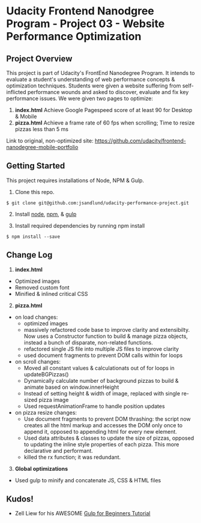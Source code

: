 # Udacity Frontend Nanodgree Program - Project 03 - Website Performance Optimization


## Project Overview
This project is part of Udacity's FrontEnd Nanodegree Program. It intends to evaluate a student's understanding of web performance concepts & optimization techniques. Students were given a website suffering from self-inflicted performance wounds and asked to discover, evaluate and fix key performance issues. We were given two pages to optimize:

1. **index.html** Achieve Google Pagespeed score of at least 90 for Desktop & Mobile
2. **pizza.html** Achieve a frame rate of 60 fps when scrolling; Time to resize pizzas less than 5 ms

Link to original, non-optimized site: https://github.com/udacity/frontend-nanodegree-mobile-portfolio

## Getting Started

This project requires installations of Node, NPM & Gulp.

1. Clone this repo.
```
$ git clone git@github.com:jsandlund/udacity-performance-project.git
```

2. Install [node](http://nodejs.org), [npm](https://npmjs.org/), & [gulp](https://www.npmjs.com/package/gulp-install)

3. Install required dependencies by running npm install
```
$ npm install --save
```

## Change Log

1. **index.html**
  - Optimized images
  - Removed custom font
  - Minified & inlined critical CSS
2. **pizza.html**
  - on load changes:
    - optimized images
    - massively refactored code base to improve clarity and extensibilty. Now uses a Constructor function to build & manage pizza objects, instead a bunch of disparate, non-related functions.
    - refactored single JS file into multiple JS files to improve clarity
    - used document fragments to prevent DOM calls within for loops
  - on scroll changes:
    - Moved all constant values & calculationats out of for loops in updateBGPizzas()
    - Dynamically calculate number of background pizzas to build & animate based on window.innerHeight
    - Instead of setting height & width of image, replaced with single re-sized pizza image
    - Used requestAnimationFrame to handle position updates
  - on pizza resize changes:
    - Use document fragments to prevent DOM thrashing: the script now creates all the html markup and accesses the DOM only once to append it, opposed to appending html for every new element.
    - Used data attributes & classes to update the size of pizzas, opposed to updating the inline style properties of each pizza. This more declarative and performant.
    - killed the rx function; it was redundant.
3. **Global optimizations**
  - Used gulp to minify and concatenate JS, CSS & HTML files

## Kudos!

- Zell Liew for his AWESOME [Gulp for Beginners Tutorial](https://css-tricks.com/gulp-for-beginners/)
